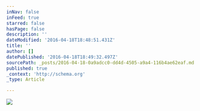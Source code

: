 ```yaml
---
inNav: false
inFeed: true
starred: false
hasPage: false
description: ''
dateModified: '2016-04-18T18:48:51.431Z'
title: ''
author: []
datePublished: '2016-04-18T18:49:32.497Z'
sourcePath: _posts/2016-04-18-0a9adcc0-dd4d-4505-a9a4-116b4ae62eaf.md
published: true
_context: 'http://schema.org'
_type: Article

---
```

![](https://the-grid-user-content.s3-us-west-2.amazonaws.com/31961e10-5c6c-45ff-8e4a-6c7d4d5cc76d.jpg)